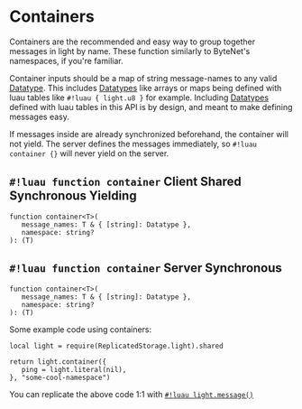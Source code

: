 # Containers

Containers are the recommended and easy way to group together messages in light by name. These function similarly to
ByteNet's namespaces, if you're familiar.

Container inputs should be a map of string message-names to any valid [Datatype](../../../constants/datatypes/index.md).
This includes [Datatypes](../../../constants/datatypes/index.md) like arrays or maps being defined with luau tables like
`#!luau { light.u8 }` for example. Including [Datatypes](../../../constants/datatypes/index.md) defined with luau tables
in this API is by design, and meant to make defining messages easy.

If messages inside are already synchronized beforehand, the container will not yield.
The server defines the messages immediately, so `#!luau container {}` will never yield on the server.

## `#!luau function container` <span class="md-tag md-tag-icon md-tag--client">Client</span> <span class="md-tag md-tag-icon md-tag--shared">Shared</span> <span class="md-tag md-tag-icon md-tag--sync">Synchronous</span> <span class="md-tag md-tag-icon md-tag--async">Yielding</span>

```luau
function container<T>(
   message_names: T & { [string]: Datatype },
   namespace: string?
): (T)
```

## `#!luau function container` <span class="md-tag md-tag-icon md-tag--server">Server</span> <span class="md-tag md-tag-icon md-tag--sync">Synchronous</span>

```luau
function container<T>(
   message_names: T & { [string]: Datatype },
   namespace: string?
): (T)
```

Some example code using containers:

```luau
local light = require(ReplicatedStorage.light).shared

return light.container({
   ping = light.literal(nil),
}, "some-cool-namespace")
```

You can replicate the above code 1:1 with [`#!luau light.message()`](./message.md)
